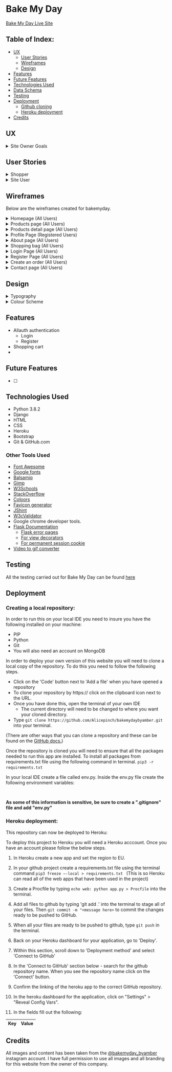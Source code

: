 # Bake My Day

[Bake My Day Live Site](https://bakemydaybyamber.herokuapp.com/)

## Table of Index: 
- [UX](#ux)
   - [User Stories](#user-stories)
   - [Wireframes](#wireframes)
   - [Design](#design)
- [Features](#features)
- [Future Features](#future-features)
- [Technologies Used](#technologies-used)
- [Data Schema](#data-schema)
- [Testing](TESTING.md)
- [Deployment](#deployment)
   - [Github cloning](#creating-a-local-repository)
   - [Heroku deployment](#heroku-deployment)
- [Credits](#credits)
 
## UX

<details><summary>Site Owner Goals</summary>
<p>

- I want the users to be able to easily navigate across the site and to feel comfortable doing so, easily finding what they want and need. 
- I want to be able to easily make any adjustments needed to any products across the website.
- I want customers to get a feel for the brand and what it is through the design and layout of the website.
- I want customers to not only visit the website but complete orders.
- I want customers to feel they can trust the brand by providing them with as much important information as they need.  

</p>
</details>

## User Stories

<details><summary>Shopper</summary>
<p>

- As a shopper on bakemyday I would like to be able to view all products available
- As a shopper on bakemyday I would like to be able to view product details
- As a shopper on bakemyday I would like to be able to sort products by category
- As a shopper on bakemyday I would like to be able identiy if there are any deals on the website
- As a shopper on bakemyday I would like to be able to add product to my basket
- As a shopper on bakemyday I would like to be able to view the product I have added to my basket
- As a shopper on bakemyday I would like to be able to create a personalised order
- As a shopper on bakemyday I would like to be able to personalise my order
- As a shopper on bakemyday I would like to be able to search the website and see my results
- As a shopper on bakemyday I would like to be able to easily select the quantity of what I add to my basket
- As a shopper on bakemyday I would like to be able to sort product by name an description
- As a shopper on bakemyday I would like to recieve email confirmation after I have placed an order

</p>
</details>


<details><summary>Site User</summary>
<p>

- As a site user of bakemyday I would like to easily register for an account
- As a site users of bakemyday I would like to easily login and logout
- As a site users of bakemyday I would to easily recover my password incase I forget it
- As a site users of bakemyday I would like to recieve email confirmation after registering
- As a site users of bakemyday I would like to have a personalized user profile
- As a shopper on bakemyday I would like to be able to view my order history after placing an order

</p>
</details>


## Wireframes

Below are the wireframes created for bakemyday.

<details><summary>Homepage (All Users) </summary>
<p>

![](docs/readme/wireframes/bakemyday-homepage-wireframe.png)

</p>
</details>

<details><summary>Products page (All Users) </summary>
<p>

![](docs/readme/wireframes/bakemyday-product-page-wireframe.png)

</p>
</details>

<details><summary>Products detail page (All Users) </summary>
<p>

![](docs/readme/wireframes/bakemyday-product-detail-wireframe.png)

</p>
</details>

<details><summary>Profile Page (Registered Users) </summary>
<p>

![](docs/readme/wireframes/bakemyday-profile-page-wireframe.png)

</p>
</details>

<details><summary>About page (All Users) </summary>
<p>

</p>
</details>

<details><summary>Shopping bag (All Users) </summary>
<p>

![](docs/readme/wireframes/bakemyday-shopping-bag-wireframe.png)

</p>
</details>

<details><summary>Login Page (All Users) </summary>
<p>

![](docs/readme/wireframes/bakemyday-login-page-wireframe.png)

</p>
</details>

<details><summary>Register Page (All Users) </summary>
<p>

![](docs/readme/wireframes/bakemyday-register-wireframe.png)

</p>
</details>

<details><summary>Create an order (All Users) </summary>
<p>

![](docs/readme/wireframes/bakemyday-personalise-cake-form-wireframe.png)


</p>
</details>

<details><summary>Contact page (All Users) </summary>
<p>

![](docs/readme/wireframes/bakemyday-contact-page-wireframe.png)

</p>
</details>


## Design 


<details><summary>Typography</summary>
<p>

</p>
</details>

<details><summary>Colour Scheme</summary>
<p>


</p>
</details>

## Features
 
- Allauth authentication
  - Login
  - Register
- Shopping cart
- 

## Future Features

- [ ] 

## Technologies Used

- Python 3.8.2
- Django
- HTML
- CSS
- Heroku
- Bootstrap
- Git & GitHub.com

### Other Tools Used

- [Font Awesome](https://fontawesome.com/) 
- [Google fonts](https://fonts.google.com/) 
- [Balsamiq](https://balsamiq.com/) 
- [Gimp](https://www.gimp.org/) 
- [W3Schools](https://www.w3schools.com/) 
- [StackOverflow](https://stackoverflow.com/) 
- [Coloors](https://coolors.co/) 
- [Favicon generator](https://www.favicon-generator.org/) 
- [JShint](https://jshint.com/) 
- [W3cValidator](https://validator.w3.org/)
- Google chrome developer tools.
- [Flask Documentation](https://flask.palletsprojects.com/en/1.1.x/)
  - [Flask error pages](https://flask.palletsprojects.com/en/1.1.x/patterns/errorpages)
  - [For view decorators](https://flask.palletsprojects.com/en/1.1.x/patterns/viewdecorators/)
  - [For permanent session cookie](https://flask.palletsprojects.com/en/1.1.x/config/)
- [Video to gif converter](https://ezgif.com/video-to-gif)

## Testing

All the testing carried out for Bake My Day can be found [here](TESTING.md)

## Deployment

### Creating a local repository:

In order to run this on your local IDE you need to insure you have the following installed on your machine:

- PIP
- Python
- Git
- You will also need an account on MongoDB 

In order to deploy your own version of this website you will need to clone a local copy of the repository. To do this you need to follow the following steps.

- Click on the 'Code' button next to 'Add a file' when you have opened a repository
- To clone your repository by https:// click on the clipboard icon next to the URL.
- Once you have done this, open the terminal of your own IDE
  - The current directory will need to be changed to where you want your cloned directory.
- Type ```git clone https://github.com/Alicepinch/bakemydaybyamber.git``` into your terminal.

(There are other ways that you can clone a repository and these can be found on the [GitHub docs.](https://docs.github.com/en/github/creating-cloning-and-archiving-repositories))

Once the repository is cloned you will need to ensure that all the packages needed to run this app are installed. To install all packages from requirements.txt file using the following command in terminal.
``` pip3 -r requirements.txt ```

In your local IDE create a file called env.py.
Inside the env.py file create the following environment variables: 

``` 


```

**As some of this information is sensitive, be sure to create a ".gitignore" file and add "env.py"**

### Heroku deployment:

This repository can now be deployed to Heroku:

To deploy this project to Heroku you will need a Heroku acccount.
Once you have an account please follow the below steps. 

1. In Heroku create a new app and set the region to EU. 

2. In your github project create a requirements.txt file using the terminal command ```pip3 freeze —-local > requirements.txt ``` (This is so Heroku can read all of the web apps that have been used in the project)

3. Create a Procfile by typing ```echo web: python app.py > Procfile``` into the terminal.

4. Add all files to github by typing 'git add .' into the terminal to stage all of your files. Then ```git commit -m "<message here>``` to commit the changes ready to be pushed to GitHub.

5. When all your files are ready to be pushed to github, type ```git push``` in the terminal.

6. Back on your Heroku dashboard for your application, go to 'Deploy'.

7. Within this section, scroll down to 'Deployment method' and select 'Connect to GitHub'

8. In the 'Connect to GitHub' section below - search for the github repository name. When you see the repository name click on the 'Connect' button.

9. Confirm the linking of the heroku app to the correct GitHub repository.

10. In the heroku dashboard for the application, click on "Settings" > "Reveal Config Vars".

11. In the fields fill out the following:

| Key | Value |
 --- | ---



## Credits

All images and content has been taken from the [@bakemyday_byamber](https://www.instagram.com/bakemyday_byamber/) instagram account. 
I have full permission to use all images and all branding for this website from the owner of this company. 